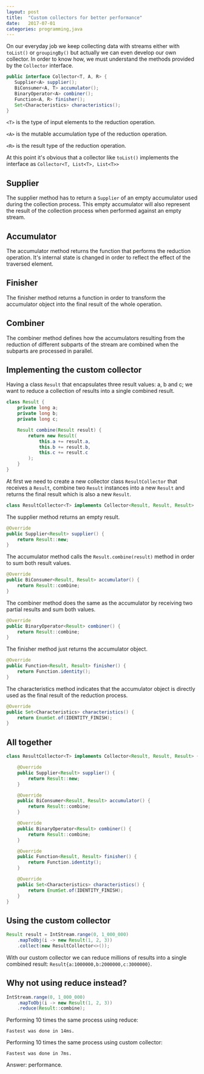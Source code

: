```yaml
---
layout: post
title:  "Custom collectors for better performance"
date:   2017-07-01
categories: programming,java
---
```


On our everyday job we keep collecting data with streams either with `toList()` or `groupingBy()`
but actually we can even develop our own collector. In order to know how, we must understand
the methods provided by the `Collector` interface.

```java
public interface Collector<T, A, R> {
   Supplier<A> supplier();
   BiConsumer<A, T> accumulator();
   BinaryOperator<A> combiner();
   Function<A, R> finisher();
   Set<Characteristics> characteristics();
}
```

`<T>` is the type of input elements to the reduction operation.

`<A>` is the mutable accumulation type of the reduction operation.

`<R>` is the result type of the reduction operation.

At this point it's obvious that a collector like `toList()` implements the interface as `Collector<T, List<T>, List<T>>`

## Supplier

The supplier method has to return a `Supplier` of an empty accumulator used during the collection process.
This empty accumulator will also represent the result of the collection process when performed against an empty stream.

## Accumulator

The accumulator method returns the function that performs the reduction operation. It's internal state is changed in order
to reflect the effect of the traversed element.

## Finisher

The finisher method returns a function in order to transform the accumulator object into the final result of the whole operation.

## Combiner

The combiner method defines how the accumulators resulting from the reduction of different subparts of the stream are combined when the subparts are processed in parallel.

## Implementing the custom collector

Having a class `Result` that encapsulates three result values: a, b and c; we want to reduce a collection of results into a single combined result.

```java
class Result {
    private long a;
    private long b;
    private long c;

    Result combine(Result result) {
        return new Result(
            this.a += result.a,
            this.b += result.b,
            this.c += result.c
        );
    }
}
```

At first we need to create a new collector class `ResultCollector` that receives a `Result`, combine two `Result` instances into a new `Result` and returns the final result which is also a new `Result`.

```java
class ResultCollector<T> implements Collector<Result, Result, Result>
```

The supplier method returns an empty result.

```java
@Override
public Supplier<Result> supplier() {
    return Result::new;
}
```

The accumulator method calls the `Result.combine(result)` method in order to sum both result values.

```java
@Override
public BiConsumer<Result, Result> accumulator() {
    return Result::combine;
}
```

The combiner method does the same as the accumulator by receiving two partial results and sum both values.

```java
@Override
public BinaryOperator<Result> combiner() {
    return Result::combine;
}
```

The finisher method just returns the accumulator object.

```java
@Override
public Function<Result, Result> finisher() {
    return Function.identity();
}
```

The characteristics method indicates that the accumulator object is directly used as the final result of the reduction process.

```java
@Override
public Set<Characteristics> characteristics() {
    return EnumSet.of(IDENTITY_FINISH);
}
```

## All together

```java
class ResultCollector<T> implements Collector<Result, Result, Result> {

    @Override
    public Supplier<Result> supplier() {
        return Result::new;
    }

    @Override
    public BiConsumer<Result, Result> accumulator() {
        return Result::combine;
    }

    @Override
    public BinaryOperator<Result> combiner() {
        return Result::combine;
    }

    @Override
    public Function<Result, Result> finisher() {
        return Function.identity();
    }

    @Override
    public Set<Characteristics> characteristics() {
        return EnumSet.of(IDENTITY_FINISH);
    }
}
```

## Using the custom collector

```java
Result result = IntStream.range(0, 1_000_000)
    .mapToObj(i -> new Result(1, 2, 3))
    .collect(new ResultCollector<>());
```

With our custom collector we can reduce millions of results into a single combined result: `Result{a:1000000,b:2000000,c:3000000}`.

## Why not using reduce instead?

```java
IntStream.range(0, 1_000_000)
    .mapToObj(i -> new Result(1, 2, 3))
    .reduce(Result::combine);
```

Performing 10 times the same process using reduce:

```
Fastest was done in 14ms.
```

Performing 10 times the same process using custom collector:

```
Fastest was done in 7ms.
```

Answer: performance.
